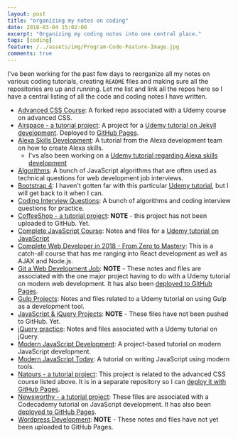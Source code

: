 ```yaml
---
layout: post
title: "organizing my notes on coding"
date: 2018-03-04 15:02:00
excerpt: "Organizing my coding notes into one central place."
tags: [coding]
feature: /../assets/img/Program-Code-Feature-Image.jpg
comments: true
---
```


I've been working for the past few days to reorganize all my notes on various coding tutorials, creating `README` files and making sure all the repositories are up and running. Let me list and link all the repos here so I have a central listing of all the code and coding notes I have written.

* [Advanced CSS Course](https://github.com/pulamusic/advanced-css-course): A forked repo associated with a Udemy course on advanced CSS.
* [Airspace - a tutorial project](https://github.com/pulamusic/Airspace): A project for a [Udemy tutorial on Jekyll development](https://www.udemy.com/static-website-generator-fast-secure-sites-blogs-with-jekyll/learn/v4/overview). Deployed to [GitHub Pages](https://pulamusic.github.io/Airspace/).
* [Alexa Skills Development](https://github.com/pulamusic/skill-sample-nodejs-howto): A tutorial from the Alexa development team on how to create Alexa skills.
  - I'vs also been working on a [Udemy tutorial regarding Alexa skills development](https://www.udemy.com/comprehensive-alexa-skill-development-course/learn/v4/overview)
* [Algorithms](https://github.com/pulamusic/javascriptPractice/tree/master/Algorithms): A bunch of JavaScript algorithms that are often used as technical questions for web development job interviews.
* [Bootstrap 4](https://github.com/pulamusic/bootstrapProjects): I haven't gotten far with this particular [Udemy tutorial](https://www.udemy.com/bootstrap-4-beta-ultimate-projects-course/learn/v4/overview), but I will get back to it when I can.
* [Coding Interview Questions](https://github.com/pulamusic/codingInterviewQuestions): A bunch of algorithms and coding interview questions for practice.
* [CoffeeShop - a tutorial project](): **NOTE** - this project has not been uploaded to GitHub. Yet.
* [Complete JavaScript Course](https://github.com/pulamusic/javascriptPractice/tree/master/completeJavaScriptCourse): Notes and files for a [Udemy tutorial on JavaScript](https://www.udemy.com/the-complete-javascript-course/learn/v4/overview)
* [Complete Web Developer in 2018 - From Zero to Mastery](https://github.com/pulamusic/webDevelProjects): This is a catch-all course that has me ranging into React development as well as AJAX and Node.js.
* [Git a Web Development Job](https://github.com/pulamusic/travel-site): **NOTE** - These notes and files are associated with the one major project having to do with a Udemy tutorial on modern web development. It has also been [deployed to GitHub Pages](https://pulamusic.github.io/travel-site/).
* [Gulp Projects](https://github.com/pulamusic/gulpProjects): Notes and files related to a Udemy tutorial on using Gulp as a development tool.
* [JavaScript &amp; jQuery Projects](): **NOTE** - These files have not been pushed to GitHub. Yet.
* [jQuery practice](https://github.com/pulamusic/jQueryPractice): Notes and files associated with a Udemy tutorial on jQuery.
* [Modern JavaScript Development](https://github.com/pulamusic/modernJavascriptDevel): A project-based tutorial on modern JavaScript development.
* [Modern JavaScript Today](https://github.com/pulamusic/modernJavascriptToday): A tutorial on writing JavaScript using modern tools.
* [Natours - a tutorial project](https://github.com/pulamusic/Natours): This project is related to the advanced CSS course listed above. It is in a separate repository so I can [deploy it with GitHub Pages](https://pulamusic.github.io/Natours/).
* [Newsworthy - a tutorial project](https://github.com/pulamusic/newsworthy): These files are associated with a Codecademy tutorial on JavaScript development. It has also been [deployed to GitHub Pages](https://pulamusic.github.io/newsworthy/).
* [Wordpress Development](): **NOTE** - These notes and files have not yet been uploaded to GitHub Pages.
